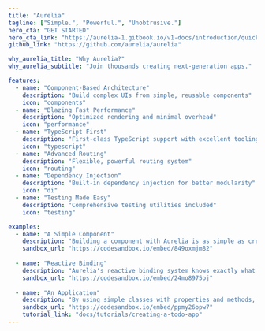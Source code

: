 ```yaml
---
title: "Aurelia"
tagline: ["Simple.", "Powerful.", "Unobtrusive."]
hero_cta: "GET STARTED"
hero_cta_link: "https://aurelia-1.gitbook.io/v1-docs/introduction/quick-start"
github_link: "https://github.com/aurelia/aurelia"

why_aurelia_title: "Why Aurelia?"
why_aurelia_subtitle: "Join thousands creating next-generation apps."

features:
  - name: "Component-Based Architecture"
    description: "Build complex UIs from simple, reusable components"
    icon: "components"
  - name: "Blazing Fast Performance"
    description: "Optimized rendering and minimal overhead"
    icon: "performance"
  - name: "TypeScript First"
    description: "First-class TypeScript support with excellent tooling"
    icon: "typescript"
  - name: "Advanced Routing"
    description: "Flexible, powerful routing system"
    icon: "routing"
  - name: "Dependency Injection"
    description: "Built-in dependency injection for better modularity"
    icon: "di"
  - name: "Testing Made Easy"
    description: "Comprehensive testing utilities included"
    icon: "testing"

examples:
  - name: "A Simple Component"
    description: "Building a component with Aurelia is as simple as creating a vanilla JavaScript or TypeScript class with normal properties and methods."
    sandbox_url: "https://codesandbox.io/embed/849oxmjm82"
    
  - name: "Reactive Binding"
    description: "Aurelia's reactive binding system knows exactly what changes and when it changes. It uses this knowledge to update your UI in the most efficient way possible."
    sandbox_url: "https://codesandbox.io/embed/24mo8975oj"
    
  - name: "An Application"
    description: "By using simple classes with properties and methods, we can assemble a full application. This Todo example uses a vanilla JS array to track a list of todos. It also tracks the text you enter to create new todos. Despite the fact that this is a simple app, the basic vanilla JS patterns shown here can scale to apps containing hundreds of thousands of lines of code."
    sandbox_url: "https://codesandbox.io/embed/ppmy26opw7"
    tutorial_link: "docs/tutorials/creating-a-todo-app"
---
```

